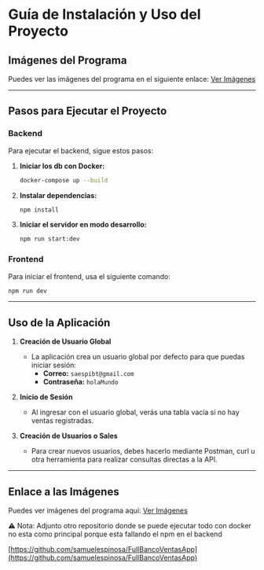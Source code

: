 # Guía de Instalación y Uso del Proyecto

## Imágenes del Programa

Puedes ver las imágenes del programa en el siguiente enlace:
[Ver Imágenes](https://drive.google.com/file/d/1oShbZ_rpsAewsApctX6UElkwOTl7cogc/view?usp=sharing)

---

## Pasos para Ejecutar el Proyecto

### Backend

Para ejecutar el backend, sigue estos pasos:

1. **Iniciar los db con Docker:**

   ```sh
   docker-compose up --build
   ```

2. **Instalar dependencias:**

   ```sh
   npm install
   ```

3. **Iniciar el servidor en modo desarrollo:**

   ```sh
   npm run start:dev
   ```



### Frontend

Para iniciar el frontend, usa el siguiente comando:

```sh
npm run dev
```

---

## Uso de la Aplicación

1. **Creación de Usuario Global**

   - La aplicación crea un usuario global por defecto para que puedas iniciar sesión:
     - **Correo:** `saespibt@gmail.com`
     - **Contraseña:** `holaMundo`

2. **Inicio de Sesión**

   - Al ingresar con el usuario global, verás una tabla vacía si no hay ventas registradas.

3. **Creación de Usuarios o Sales**

   - Para crear nuevos usuarios, debes hacerlo mediante Postman, curl u otra herramienta para realizar consultas directas a la API.

---

## Enlace a las Imágenes

Puedes ver imágenes  del programa aquí:
[Ver Imágenes](https://drive.google.com/file/d/1oShbZ_rpsAewsApctX6UElkwOTl7cogc/view?usp=sharing)



⚠ Nota: Adjunto otro repositorio donde se puede ejecutar todo con docker no esta como principal porque esta fallando el npm en el backend

[https://github.com/samuelespinosa/FullBancoVentasApp](https://github.com/samuelespinosa/FullBancoVentasApp)
